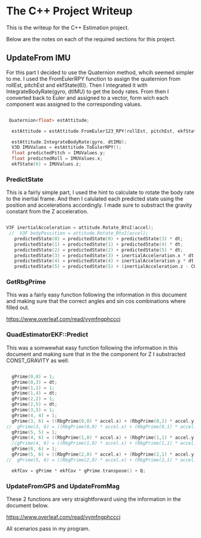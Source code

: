 # The C++ Project Writeup #

This is the writeup for the C++ Estimation project.



Below are the notes on each of the required sections for this project.

## UpdateFrom IMU ##

For this part I decided to use the Quaternion method, whcih seemed simpler to me.
I used the FromEulerRPY function to assign the quaternion from rollEst, pitchEst and ekfState(6)).
Then I integrated it with IntegrateBodyRate(gyro, dtIMU) to get the body rates.
From then I converted back to Euler and assigned to a vector, form wich each component was assigned to the corresponding values.

```c++

 Quaternion<float> estAttitude;

  estAttitude = estAttitude.FromEuler123_RPY(rollEst, pitchEst, ekfState(6));

  estAttitude.IntegrateBodyRate(gyro, dtIMU);
  V3D IMUValues = estAttitude.ToEulerRPY();
  float predictedPitch = IMUValues.y;
  float predictedRoll = IMUValues.x;
  ekfState(6) = IMUValues.z;

```

### PredictState ###

This is a fairly simple part, I used the hint to calculate to rotate the body rate to the inertial frame. And then I calulated each predicted state using the position and accelerations accordingly. I made sure to substract the gravity constant from the Z acceleration.


```c++

V3F inertialAcceleration = attitude.Rotate_BtoI(accel);
 //  V3F bodyPossition = attitude.Rotate_BtoI(accel);
   predictedState(0) = predictedState(0) + predictedState(3) * dt;
   predictedState(1) = predictedState(1) + predictedState(4) * dt;
   predictedState(2) = predictedState(2) + predictedState(5) * dt;
   predictedState(3) = predictedState(3) + inertialAcceleration.x * dt;
   predictedState(4) = predictedState(4) + inertialAcceleration.y * dt;
   predictedState(5) = predictedState(5) + (inertialAcceleration.z - CONST_GRAVITY) * dt;

```

### GetRbgPrime ###

This was a fairly easy function following the information in this document and making sure that the correct angles and sin cos combinations where filled out.

https://www.overleaf.com/read/vymfngphcccj

### QuadEstimatorEKF::Predict ###

This was a somwewhat easy function following the information in this document and making sure that in the the component for Z I substracted CONST_GRAVITY as well.


```c++

  gPrime(0,0) = 1;
  gPrime(0,3) = dt;
  gPrime(1,1) = 1;
  gPrime(1,4) = dt;
  gPrime(2,2) = 1;
  gPrime(2,5) = dt;
  gPrime(3,3) = 1;
  gPrime(4, 4) = 1;
  gPrime(3, 6) = ((RbgPrime(0,0) * accel.x) + (RbgPrime(0,1) * accel.y) + (RbgPrime(0,2) * (accel.z - CONST_GRAVITY))) * dt;
//  gPrime(3, 6) = ((RbgPrime(0,0) * accel.x) + (RbgPrime(0,1) * accel.y) + (RbgPrime(0,2) * accel.z)) * dt;
  gPrime(5, 5) = 1;
  gPrime(4, 6) = ((RbgPrime(1,0) * accel.x) + (RbgPrime(1,1) * accel.y) + (RbgPrime(1,2) * (accel.z - CONST_GRAVITY))) * dt;
  //gPrime(4, 6) = ((RbgPrime(1,0) * accel.x) + (RbgPrime(1,1) * accel.y) + (RbgPrime(1,2) * accel.z)) * dt;
  gPrime(6, 6) = 1;
  gPrime(5, 6) = ((RbgPrime(2,0) * accel.x) + (RbgPrime(2,1) * accel.y) + (RbgPrime(2,2) * (accel.z - CONST_GRAVITY))) * dt;
//  gPrime(5, 6) = ((RbgPrime(2,0) * accel.x) + (RbgPrime(2,1) * accel.y) + (RbgPrime(2,2) * accel.z)) * dt;

  ekfCov = gPrime * ekfCov * gPrime.transpose() + Q;

```

 ### UpdateFromGPS and UpdateFromMag ### 

These 2 functions are very straightforward using the information in the document below.

https://www.overleaf.com/read/vymfngphcccj

All scenarios pass in my program.